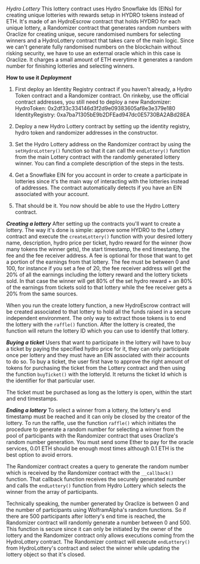 *Hydro Lottery*
This lottery contract uses Hydro Snowflake Ids (EINs) for creating unique lotteries with rewards setup in HYDRO tokens instead of ETH. It's made of an HydroEscrow contract that holds HYDRO for each unique lottery, a Randomizer contract that generates random numbers with Oraclize for creating unique, secure randomised numbers for selecting winners and a HydroLottery contract that takes care of the main logic. Since we can't generate fully randomised numbers on the blockchain without risking security, we have to use an external oracle which in this case is Oraclize. It charges a small amount of ETH everytime it generates a random number for finishing lotteries and selecting winners.

**How to use it**
***Deployment***
1. First deploy an Identity Registry contract if you haven't already, a Hydro Token contract and a Randomizer contract. On rinkeby, use the official contract addresses, you still need to deploy a new Randomizer:
    HydroToken: 0x2df33c334146d3f2d9e09383605af8e3e379e180
    IdentityRegistry: 0xa7ba71305bE9b2DFEad947dc0E5730BA2ABd28EA

2. Deploy a new Hydro Lottery contract by setting up the identity registry, hydro token and randomizer addresses in the constructor.

3. Set the Hydro Lottery address on the Randomizer contract by using the `setHydroLottery()` function so that it can call the `endLottery()` function from the main Lottery contract with the randomly generated lottery winner. You can find a complete description of the steps in the tests.

4. Get a Snowflake EIN for you account in order to create a participate in lotteries since it's the main way of interacting with the lotteries instead of addresses. The contract automatically detects if you have an EIN associated with your account.

5. That should be it. You now should be able to use the Hydro Lottery contract.

***Creating a lottery***
After setting up the contracts you'll want to create a lottery. The way it's done is simple: approve some HYDRO to the Lottery contract and execute the `createLottery()` function with your desired lottery name, description, hydro price per ticket, hydro reward for the winner (how many tokens the winner gets), the start timestamp, the end timestamp, the fee and the fee receiver address. A fee is optional for those that want to get a portion of the earnings from that lottery. The fee must be between 0 and 100, for instance if you set a fee of 20, the fee receiver address will get the 20% of all the earnings including the lottery reward and the lottery tickets sold. In that case the winner will get 80% of the set hydro reward + an 80% of the earnings from tickets sold to that lottery while the fee receiver gets a 20% from the same sources.

When you run the create lottery function, a new HydroEscrow contract will be created associated to that lottery to hold all the funds raised in a secure independent environment. The only way to extract those tokens is to end the lottery with the `raffle()` function. After the lottery is created, the function will return the lottery ID which you can use to identify that lottery.

***Buying a ticket***
Users that want to participate in the lottery will have to buy a ticket by paying the specified hydro price for it, they can only participate once per lottery and they must have an EIN associated with their accounts to do so. To buy a ticket, the user first have to approve the right amount of tokens for purchasing the ticket from the Lottery contract and then using the function `buyTicket()` with the lotteryId. It returns the ticket Id which is the identifier for that particular user.

The ticket must be purchased as long as the lottery is open, within the start and end timestamps.

***Ending a lottery***
To select a winner from a lottery, the lottery's end timestamp must be reached and it can only be closed by the creator of the lottery. To run the raffle, use the function `raffle()` which initiates the procedure to generate a random number for selecting a winner from the pool of participants with the Randomizer contract that uses Oraclize's random number generation. You must send some Ether to pay for the oracle services, 0.01 ETH should be enough most times although 0.1 ETH is the best option to avoid errors.

The Randomizer contract creates a query to generate the random number which is received by the Randomizer contract with the `__callback()` function. That callback function receives the securely generated number and calls the `endLottery()` function from Hydro Lottery which selects the winner from the array of participants.

Technically speaking, the number generated by Oraclize is between 0 and the number of participants using WolframAlpha's random functions. So if there are 500 participants after lottery's end time is reached, the Randomizer contract will randomly generate a number between 0 and 500. This function is secure since it can only be initiated by the owner of the lottery and the Randomizer contract only allows executions coming from the HydroLottery contract. The Randomizer contract will execute `endLottery()` from HydroLottery's contract and select the winner while updating the lottery object so that it's closed.
